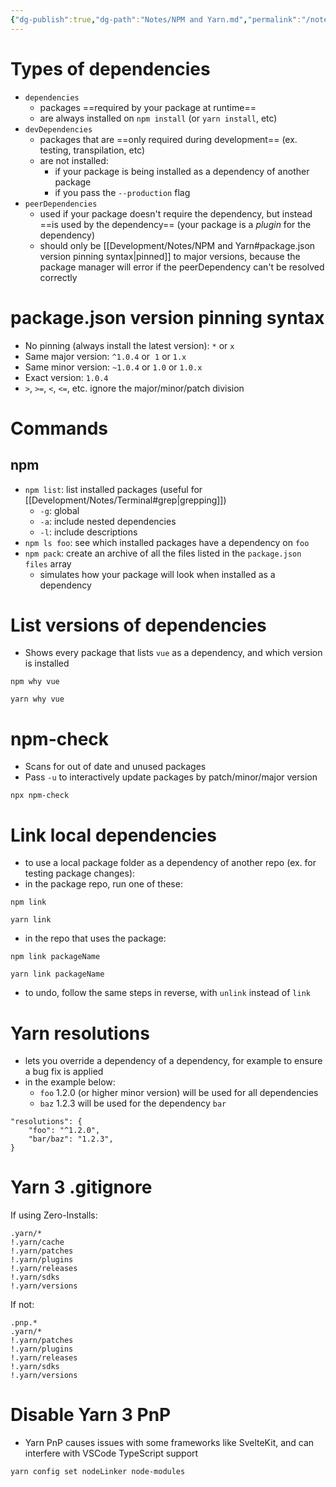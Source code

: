 ```yaml
---
{"dg-publish":true,"dg-path":"Notes/NPM and Yarn.md","permalink":"/notes/npm-and-yarn/","tags":["tech/web"]}
---
```



# Types of dependencies

- `dependencies`
    - packages ==required by your package at runtime==
    - are always installed on `npm install` (or `yarn install`, etc)
- `devDependencies`
    - packages that are ==only required during development== (ex. testing, transpilation, etc)
    - are not installed:
        - if your package is being installed as a dependency of another package
        - if you pass the `--production` flag
- `peerDependencies`
    - used if your package doesn't require the dependency, but instead ==is used by the dependency== (your package is a *plugin* for the dependency)
    - should only be [[Development/Notes/NPM and Yarn#package.json version pinning syntax\|pinned]] to major versions, because the package manager will error if the peerDependency can't be resolved correctly

# package.json version pinning syntax

- No pinning (always install the latest version): `*` or `x`
- Same major version: `^1.0.4` or  `1` or `1.x`
- Same minor version: `~1.0.4` or `1.0` or `1.0.x`
- Exact version: `1.0.4`
- `>`, `>=`, `<`, `<=`, etc. ignore the major/minor/patch division

# Commands

## npm

- `npm list`: list installed packages (useful for [[Development/Notes/Terminal#grep\|grepping]])
    - `-g`: global
    - `-a`: include nested dependencies
    - `-l`: include descriptions
- `npm ls foo`: see which installed packages have a dependency on `foo`
- `npm pack`: create an archive of all the files listed in the `package.json` `files` array
    - simulates how your package will look when installed as a dependency

# List versions of dependencies

- Shows every package that lists `vue` as a dependency, and which version is installed

```shell
npm why vue
```

```shell
yarn why vue
```

# npm-check

- Scans for out of date and unused packages
- Pass `-u` to interactively update packages by patch/minor/major version

```shell
npx npm-check
```

# Link local dependencies

- to use a local package folder as a dependency of another repo (ex. for testing package changes):
- in the package repo, run one of these:

```shell
npm link
```

```shell
yarn link
```

- in the repo that uses the package:

```shell
npm link packageName
```

```shell
yarn link packageName
```

- to undo, follow the same steps in reverse, with `unlink` instead of `link`

# Yarn resolutions

- lets you override a dependency of a dependency, for example to ensure a bug fix is applied
- in the example below:
    - `foo` 1.2.0 (or higher minor version) will be used for all dependencies
    - `baz` 1.2.3 will be used for the dependency `bar`

```
"resolutions": {
    "foo": "^1.2.0",
    "bar/baz": "1.2.3",
}
```

# Yarn 3 .gitignore

If using Zero-Installs:

```gitignore
.yarn/*
!.yarn/cache
!.yarn/patches
!.yarn/plugins
!.yarn/releases
!.yarn/sdks
!.yarn/versions
```

If not:

```gitignore
.pnp.*
.yarn/*
!.yarn/patches
!.yarn/plugins
!.yarn/releases
!.yarn/sdks
!.yarn/versions
```

# Disable Yarn 3 PnP

- Yarn PnP causes issues with some frameworks like SvelteKit, and can interfere with VSCode TypeScript support

```shell
yarn config set nodeLinker node-modules
```
